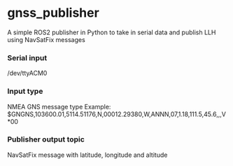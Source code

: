 # gnss_publisher
A simple ROS2 publisher in Python to take in serial data and publish LLH using NavSatFix messages

### Serial input
/dev/ttyACM0

### Input type
NMEA GNS message type
Example: $GNGNS,103600.01,5114.51176,N,00012.29380,W,ANNN,07,1.18,111.5,45.6,,,V*00

### Publisher output topic
NavSatFix message with latitude, longitude and altitude
